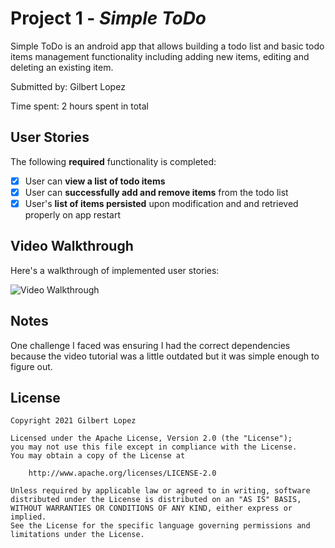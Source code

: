 # Project 1 - *Simple ToDo*

Simple ToDo is an android app that allows building a todo list and basic todo items management functionality including adding new items, editing and deleting an existing item.

Submitted by: Gilbert Lopez

Time spent: 2 hours spent in total

## User Stories

The following **required** functionality is completed:

* [x] User can **view a list of todo items**
* [x] User can **successfully add and remove items** from the todo list
* [x] User's **list of items persisted** upon modification and and retrieved properly on app restart

## Video Walkthrough

Here's a walkthrough of implemented user stories:

<img src='https://i.imgur.com/u5JQU1A.gif' title='Video Walkthrough' width='' alt='Video Walkthrough' />

## Notes

One challenge I faced was ensuring I had the correct dependencies because the video tutorial was a little outdated but it was simple enough to figure out.

## License

    Copyright 2021 Gilbert Lopez

    Licensed under the Apache License, Version 2.0 (the "License");
    you may not use this file except in compliance with the License.
    You may obtain a copy of the License at

        http://www.apache.org/licenses/LICENSE-2.0

    Unless required by applicable law or agreed to in writing, software
    distributed under the License is distributed on an "AS IS" BASIS,
    WITHOUT WARRANTIES OR CONDITIONS OF ANY KIND, either express or implied.
    See the License for the specific language governing permissions and
    limitations under the License.
